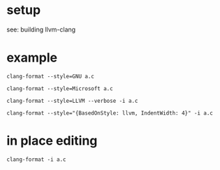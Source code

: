 # setup 

see: building llvm-clang

# example

`clang-format --style=GNU a.c`

`clang-format --style=Microsoft a.c`

`clang-format --style=LLVM --verbose -i a.c`

`clang-format --style="{BasedOnStyle: llvm, IndentWidth: 4}" -i a.c`

# in place editing

`clang-format -i a.c`
